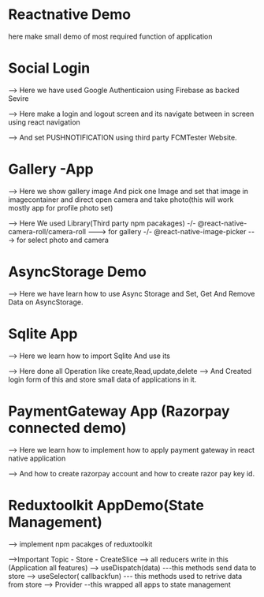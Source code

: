 # Reactnative Demo
   here make small demo of most required function of application

# Social Login 
  --> Here we have used Google Authenticaion using Firebase as backed Sevire

  --> Here make a login and logout screen and its navigate between in screen using react navigation

  --> And set PUSHNOTIFICATION using third party FCMTester Website.
   
# Gallery -App
  --> Here we show gallery image And pick one Image and set that image in imagecontainer and direct open camera and take photo(this will work mostly app for profile photo set)

  --> Here We used Library(Third party npm pacakages)
     -/- @react-native-camera-roll/camera-roll ---> for gallery
     -/- @react-native-image-picker            ---> for select photo and camera

# AsyncStorage Demo 
   --> Here we have learn how to use Async Storage and Set, Get And Remove Data on AsyncStorage.

# Sqlite App
  --> Here we learn how to import Sqlite And use its

  --> Here done all Operation like create,Read,update,delete 
  --> And Created login form of this and store small data of applications in it.

# PaymentGateway App (Razorpay connected demo)
   --> Here we learn how to implement how to apply payment gateway in react native application 

   --> And how to create razorpay account and how to create razor pay key id.

# Reduxtoolkit AppDemo(State Management)
   -->  implement npm pacakges of reduxtoolkit 

   -->Important Topic
      - Store
      - CreateSlice  --> all reducers write in this (Application all features)
                     --> useDispatch(data) ---this methods send data to store
                     --> useSelector( callbackfun) --- this methods used to retrive data from store
                     --> Provider --this wrapped all apps to state management
                     
